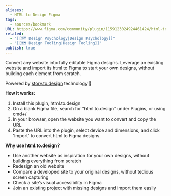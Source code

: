 ```yaml
---
aliases:
  - HTML to Design Figma
tags:
  - sources/bookmark
URL: https://www.figma.com/community/plugin/1159123024924461424/html-to-design
related:
  - "[[🗺️ Design Psychology|Design Psychology]]"
  - "[[🗺️ Design Tooling|Design Tooling]]"
publish: true
---
```


Convert any website into fully editable Figma designs. Leverage an existing website and import its html to Figma to start your own designs, without building each element from scratch.

  

Powered by [story.to.design](https://story.to.design/?ref=h2d) technology 🚀

  

**How it works:**

1.  Install this plugin, html.to.design
2.  On a blank Figma file, search for “html.to.design” under Plugins, or using cmd+/
3.  In your browser, open the website you want to convert and copy the URL
4.  Paste the URL into the plugin, select device and dimensions, and click 'Import' to convert html to Figma designs.

  

**Why use html.to.design?**

-   Use another website as inspiration for your own designs, without building everything from scratch
-   Redesign an old website
-   Compare a developed site to your original designs, without tedious screen capturing
-   Check a site’s visual accessibility in Figma
-   Join an existing project with missing designs and import them easily